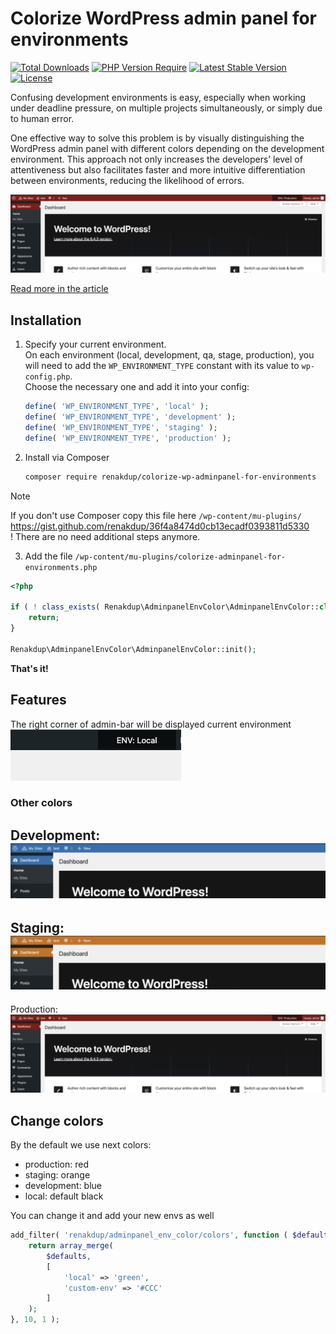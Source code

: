 # Colorize WordPress admin panel for environments

[![Total Downloads](https://poser.pugx.org/renakdup/colorize-wp-adminpanel-for-environments/downloads)](https://packagist.org/packages/renakdup/colorize-wp-adminpanel-for-environments) [![PHP Version Require](https://poser.pugx.org/renakdup/colorize-wp-adminpanel-for-environments/require/php)](https://packagist.org/packages/renakdup/colorize-wp-adminpanel-for-environments) [![Latest Stable Version](https://poser.pugx.org/renakdup/colorize-wp-adminpanel-for-environments/v)](https://packagist.org/packages/renakdup/colorize-wp-adminpanel-for-environments) [![License](https://poser.pugx.org/renakdup/colorize-wp-adminpanel-for-environments/license)](https://packagist.org/packages/renakdup/colorize-wp-adminpanel-for-environments)

Confusing development environments is easy, especially when working under deadline pressure, on multiple projects
simultaneously, or simply due to human error.

One effective way to solve this problem is by visually distinguishing the WordPress admin panel with different colors
depending on the development environment. This approach not only increases the developers’ level of attentiveness but
also facilitates faster and more intuitive differentiation between environments, reducing the likelihood of errors.

![development.png](./doc/img/production.png)

[Read more in the article](https://wp-yoda.com/en/wordpress/color-highlighting-of-the-wordpress-admin-panel-for-different-environments/)

## Installation

1. Specify your current environment.  
   On each environment (local, development, qa, stage, production), you will need to add the `WP_ENVIRONMENT_TYPE`
   constant with its value to `wp-config.php`.   
   Choose the necessary one and add it into your config:
    ```php
    define( 'WP_ENVIRONMENT_TYPE', 'local' );
    define( 'WP_ENVIRONMENT_TYPE', 'development' );
    define( 'WP_ENVIRONMENT_TYPE', 'staging' );
    define( 'WP_ENVIRONMENT_TYPE', 'production' );
    ```
2. Install via Composer
    ```bash
   composer require renakdup/colorize-wp-adminpanel-for-environments
    ```

> [!NOTE]
> If you don't use Composer copy this file here `/wp-content/mu-plugins/` https://gist.github.com/renakdup/36f4a8474d0cb13ecadf0393811d5330  
> ! There are no need additional steps anymore.

3. Add the file `/wp-content/mu-plugins/colorize-adminpanel-for-environments.php`

```php
<?php

if ( ! class_exists( Renakdup\AdminpanelEnvColor\AdminpanelEnvColor::class ) ) {
	return;
}

Renakdup\AdminpanelEnvColor\AdminpanelEnvColor::init();
```

**That's it!**

## Features

The right corner of admin-bar will be displayed current environment  
![env.png](./doc/img/env.png)

### Other colors

Development:  
![env.png](./doc/img/development.png)
---
Staging:  
![env.png](./doc/img/staging.png)
---
Production:  
![env.png](./doc/img/production.png)

## Change colors

By the default we use next colors:

- production: red
- staging: orange
- development: blue
- local: default black

You can change it and add your new envs as well

```php
add_filter( 'renakdup/adminpanel_env_color/colors', function ( $defaults ) {
	return array_merge( 
		$defaults, 
		[
			'local' => 'green',
			'custom-env' => '#CCC'
		]
	);
}, 10, 1 );
```
